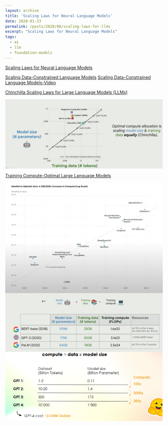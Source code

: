 ```yaml
---
layout: archive
title: 'Scaling Laws for Neural Language Models'
date: 2020-01-23
permalink: /posts/2020/08/scaling-laws-for-llms
excerpt: "Scaling Laws for Neural Language Models"
tags:
  - ai
  - llm
  - foundation-models
---
```


[Scaling Laws for Neural Language Models](https://arxiv.org/pdf/2001.08361.pdf)

[Scaling Data-Constrained Language Models](https://arxiv.org/abs/2305.16264)
[Scaling Data-Constrained Language Models-Video](https://www.youtube.com/watch?v=Kp5R6GZh8O0)

[Chinchilla Scaling Laws for Large Language Models (LLMs)](https://medium.com/@raniahossam/chinchilla-scaling-laws-for-large-language-models-llms-40c434e4e1c1)

<img src='/images/posts/2020-08-scaling-laws-for-llms/compute-optimal.png' style='display:block; margin:auto;'>

[Training Compute-Optimal Large Language Models](https://arxiv.org/abs/2203.15556)


<img src='/images/posts/2020-08-scaling-laws-for-llms/compute-deeplearning.png' style='display:block; margin:auto;'>

<img src='/images/posts/2020-08-scaling-laws-for-llms/scaling-model-data-compute.png' style='display:block; margin:auto;'>

<img src='/images/posts/2020-08-scaling-laws-for-llms/more-compute.png' style='display:block; margin:auto;'>